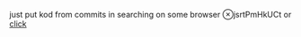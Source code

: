 just put kod from commits in searching on some browser ⊗jsrtPmHkUCt
or [click](https://code.mu/ru/javascript/framework/react/book/supreme/hooks/use-context/)
